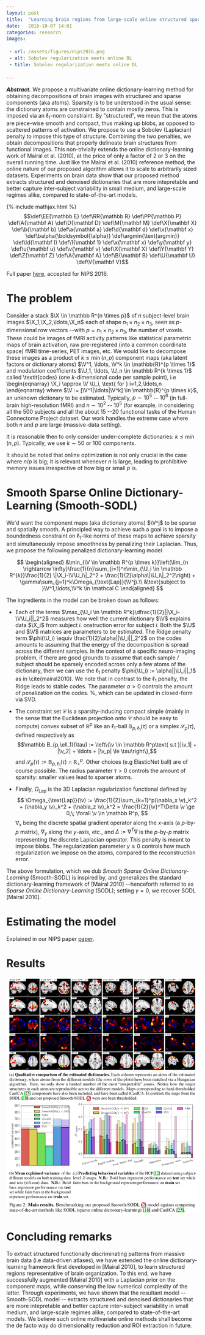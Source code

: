 ```yaml
---
layout: post
title:  "Learning brain regions from large-scale online structured sparse DL"
date:   2016-10-07 14:01
categories: research
images:

 - url: /assets/figures/nips2016.png
 - alt: Sobolev regularization meets online DL
 - title: Sobolev regularization meets online DL

---
```


*<b>Abstract.</b>*
  We propose a multivariate online dictionary-learning
  method for obtaining decompositions of brain
images with structured and sparse components (aka atoms). Sparsity is
to be understood in the usual sense: the dictionary atoms are
constrained to contain mostly zeros. This is imposed via an $\ell_1$-norm
constraint. By "structured", we mean that the atoms are piece-wise
smooth and compact, thus making up blobs, as opposed to scattered
patterns of activation. We propose to use a Sobolev (Laplacian)
penalty to impose this type of structure.
Combining the two penalties, we obtain decompositions that properly
delineate brain structures from functional images.
This non-trivially extends the
online dictionary-learning  work of Mairal et
al. (2010), at the price of only a factor of 2 or 3 on the overall
running time. Just like the Mairal et al. (2010) reference method, the
online nature of our proposed algorithm allows it to scale to
arbitrarily sized datasets. Experiments on brain data show that our proposed method extracts structured and denoised dictionaries that are more intepretable and better capture inter-subject variability in small medium, and large-scale regimes alike, compared to state-of-the-art models.

{% include mathjax.html %}
$$\def\EE{\mathbb E}    \def\RR{\mathbb R}    \def\PP{\mathbb P}    \def\A{\mathbf A} \def\D{\mathbf D} \def\M{\mathbf M} \def\X{\mathbf X} \def\b{\mathbf b} \def\a{\mathbf a} \def\d{\mathbf d} \def\x{\mathbf x} \def\balpha{\boldsymbol{\alpha}} \def\argmin{\text{argmin}} \def\Id{\mathbf I} \def\1{\mathbf 1} \def\x{\mathbf x}  \def\y{\mathbf y}  \def\u{\mathbf u}  \def\v{\mathbf v}  \def\X{\mathbf X}  \def\Y{\mathbf Y}  \def\Z{\mathbf Z}  \def\A{\mathbf A}  \def\B{\mathbf B} \def\U{\mathbf U}  \def\V{\mathbf V}$$

Full paper <a href="https://hal.inria.fr/hal-01369134">here</a>, accepted
for NIPS 2016.

# The problem	  
Consider a stack $\X
\in \mathbb R^{n \times p}$ of $n$ subject-level brain images
$\X_1,\X_2,\ldots,\X_n$ each of shape $n_1 \times n_2 \times n_3$, seen as
$p$-dimensional row vectors --with $p = n_1\times n_2 \times n_3$, the number of voxels. These could be images of fMRI activity
patterns like statistical parametric maps of brain activation, raw
pre-registered (into a common coordinate space) fMRI time-series, PET
images, etc. We would like to decompose these images as a product of
$k \le \min(n, p)$ component maps (aka latent factors or dictionary atoms)
 $\V^1,
\ldots, \V^k \in \mathbb{R}^{p \times 1}$ and modulation coefficients
$\U_1, \ldots, \U_n \in \mathbb R^{k \times 1}$ called \textit{codes} (one $k$-dimensional code per sample point), i.e
\begin{eqnarray}
\X_i \approx \V \U_i, \text{ for } i=1,2,\ldots,n
\end{eqnarray}
where $\V := [\V^1|\ldots|\V^k] \in \mathbb{R}^{p \times k}$, an unknown dictionary to be estimated.
Typically, $p \sim 10^{5}$ --
$10^{6}$ (in full-brain high-resolution fMRI) and $n \sim 10^{2}$ --
$10^{5}$ (for example, in considering all the 500 subjects and all
the about 15 --20 functional tasks of the Human Connectome Project dataset. Our work handles the extreme
case where both $n$ and $p$ are large (massive-data setting). 

It is reasonable then to only consider under-complete dictionaries: $k
\le \min(n, p)$. Typically, we use $k \sim 50$ or $100$ components.

It should be noted that online optimization is not only crucial in the
case where $n / p$ is big; it is relevant whenever $n$ is large,
leading to prohibitive memory issues irrespective of how big or small
$p$ is.

# Smooth Sparse Online Dictionary-Learning (Smooth-SODL)
We'd  want the component maps (aka dictionary atoms) $\V^j$ to be sparse and spatially smooth. A principled way to achieve such a goal is to impose a boundedness constraint on $\ell_1$-like norms of these maps to achieve sparsity and
simultaneously impose smoothness by penalizing their Laplacian.
Thus, we propose the following penalized dictionary-learning model

$$
\begin{aligned}
  &\min_{\V \in \mathbb R^{p \times k}}\left(\lim_{n \rightarrow \infty}\frac{1}{n}\sum_{i=1}^n\min_{\U_i \in \mathbb R^{k}}\frac{1}{2} \|\X_i-\V\U_i\|_2^2 +  \frac{1}{2}\alpha\|\U_i\|_2^2\right) + \gamma\sum_{j=1}^k\Omega_{\text{Lap}}(\V^j).\\
  &\text{subject to }\V^1,\ldots,\V^k \in \mathcal C
\end{aligned}
$$

The ingredients in the model can be broken down as follows:

- Each of the terms $\max_{\U_i \in \mathbb R^k}\dfrac{1}{2}||\X_i-\V\U_i||_2^2$ measures how well the current dictionary $\V$ explains data $\X_i$ from subject $i$.
onstruction error for subject $i$. Both the $\U$ and $\V$ matrices are parameters to be estimated.
The Ridge penalty term $\phi(\U_i) \equiv \frac{1}{2}\alpha||\U_i||_2^2$
on the codes amounts to assuming that the energy of the decomposition is
spread across the different samples. In the context of a specific
neuro-imaging problem, if there are good grounds to assume that each
sample / subject should be sparsely encoded across only a few atoms of
the dictionary, then we can use the $\ell_1$ penalty $\phi(\U_i) :=
\alpha||\U_i||_1$ as in \cite{mairal2010}. We note that in contrast to
the $\ell_1$ penalty, the Ridge leads to stable codes. The parameter $\alpha > 0$ controls the amount of penalization on the codes. %, which can be updated in closed-form via SVD.

- The constraint set $\mathcal C$ is a sparsity-inducing compact
simple (mainly in the sense that the Euclidean projection onto
$\mathcal C$ should be easy to compute) convex subset of $\mathbb R^p$
like an $\ell_1$-ball $\mathbb B_{p,\ell_1}(\tau)$ or a simplex $\mathcal S_p(\tau)$, defined respectively as $$\mathbb B_{p,\ell_1}(\tau) := \left\{\v \in \mathbb R^p\text{ s.t }|\v_1| + |\v_2| + \ldots + |\v_p| \le \tau\right\},$$
and
$\mathcal S_p(\tau) := \mathbb B_{p,\ell_1}(\tau) \cap \mathbb R_+^p.$
Other choices (e.g ElasticNet ball) are of course possible. The radius parameter $\tau > 0$ controls the
amount of sparsity: smaller values lead to sparser atoms.
-  Finally, $\Omega_{\text{Lap}}$ is the 3D Laplacian regularization functional
defined by
$$
\Omega_{\text{Lap}}(\v) := \frac{1}{2}\sum_{k=1}^p(\nabla_x \v)_k^2 + (\nabla_y
\v)_k^2 + (\nabla_z \v)_k^2 =  \frac{1}{2}{\v}^T\Delta \v \ge 0,\;
\forall \v \in \mathbb R^p,
$$
$\nabla_x$ being the discrete spatial gradient operator
along the $x$-axis (a $p$-by-$p$ matrix), $\nabla_y$ along the $y$-axis,
etc., and $\Delta :=
\nabla^T\nabla$ is the $p$-by-$p$ matrix representing the discrete
Laplacian operator. This penalty is meant to impose blobs.
The regularization parameter $\gamma \ge 0$ controls
how much regularization we impose on the atoms, compared to the
reconstruction error.

The above formulation, which we dub *Smooth Sparse Online Dictionary-Learning* (Smooth-SODL) is inspired by, and generalizes the standard
dictionary-learning framework of [Mairal 2010] --henceforth referred to as *Sparse Online Dictionary-Learning* (SODL); setting $\gamma = 0$, we recover SODL [Mairal 2010].

# Estimating the model
Explained in our NIPS paper
<a href="https://hal.inria.fr/hal-01369134">paper</a>.

# Results
<img src="/assets/figures/nips2016.png"/>

# Concluding remarks
To extract structured functionally discriminating patterns
from massive brain data (i.e data-driven atlases), we have extended
the online dictionary-learning framework first developed in
 [Mairal 2010], to learn structured regions
representative of brain organization. To this end, we have successfully augmented [Mairal 2010] with a Laplacian prior on the component maps,
while conserving the low numerical complexity of the latter.
Through experiments, we have shown that the resultant model --Smooth-SODL model -- extracts structured and denoised dictionaries that are more intepretable and better capture inter-subject variability in small medium, and large-scale regimes alike, compared to state-of-the-art models.
We believe such online multivariate online methods shall become the de facto
way do dimensionality reduction and ROI extraction in future.